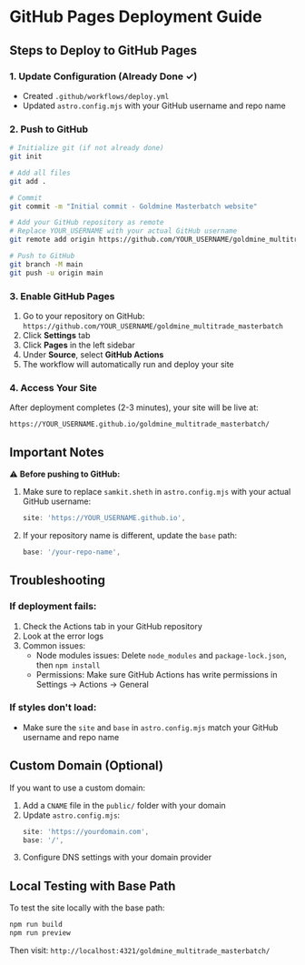 # GitHub Pages Deployment Guide

## Steps to Deploy to GitHub Pages

### 1. Update Configuration (Already Done ✓)
- Created `.github/workflows/deploy.yml`
- Updated `astro.config.mjs` with your GitHub username and repo name

### 2. Push to GitHub

```bash
# Initialize git (if not already done)
git init

# Add all files
git add .

# Commit
git commit -m "Initial commit - Goldmine Masterbatch website"

# Add your GitHub repository as remote
# Replace YOUR_USERNAME with your actual GitHub username
git remote add origin https://github.com/YOUR_USERNAME/goldmine_multitrade_masterbatch.git

# Push to GitHub
git branch -M main
git push -u origin main
```

### 3. Enable GitHub Pages

1. Go to your repository on GitHub: `https://github.com/YOUR_USERNAME/goldmine_multitrade_masterbatch`
2. Click **Settings** tab
3. Click **Pages** in the left sidebar
4. Under **Source**, select **GitHub Actions**
5. The workflow will automatically run and deploy your site

### 4. Access Your Site

After deployment completes (2-3 minutes), your site will be live at:
```
https://YOUR_USERNAME.github.io/goldmine_multitrade_masterbatch/
```

## Important Notes

⚠️ **Before pushing to GitHub:**

1. Make sure to replace `samkit.sheth` in `astro.config.mjs` with your actual GitHub username:
   ```js
   site: 'https://YOUR_USERNAME.github.io',
   ```

2. If your repository name is different, update the `base` path:
   ```js
   base: '/your-repo-name',
   ```

## Troubleshooting

### If deployment fails:
1. Check the Actions tab in your GitHub repository
2. Look at the error logs
3. Common issues:
   - Node modules issues: Delete `node_modules` and `package-lock.json`, then `npm install`
   - Permissions: Make sure GitHub Actions has write permissions in Settings → Actions → General

### If styles don't load:
- Make sure the `site` and `base` in `astro.config.mjs` match your GitHub username and repo name

## Custom Domain (Optional)

If you want to use a custom domain:

1. Add a `CNAME` file in the `public/` folder with your domain
2. Update `astro.config.mjs`:
   ```js
   site: 'https://yourdomain.com',
   base: '/',
   ```
3. Configure DNS settings with your domain provider

## Local Testing with Base Path

To test the site locally with the base path:

```bash
npm run build
npm run preview
```

Then visit: `http://localhost:4321/goldmine_multitrade_masterbatch/`

